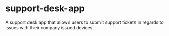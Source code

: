 # support-desk-app
A support desk app that allows users to submit support tickets in regards to issues with their company issued devices.

